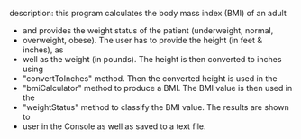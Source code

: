 description: this program calculates the body mass index (BMI) of an adult
 * and provides the weight status of the patient (underweight, normal,
 * overweight, obese). The user has to provide the height (in feet & inches), as
 * well as the weight (in pounds). The height is then converted to inches using
 * "convertToInches" method. Then the converted height is used in the
 * "bmiCalculator" method to produce a BMI. The BMI value is then used in the
 * "weightStatus" method to classify the BMI value. The results are shown to
 * user in the Console as well as saved to a text file.
